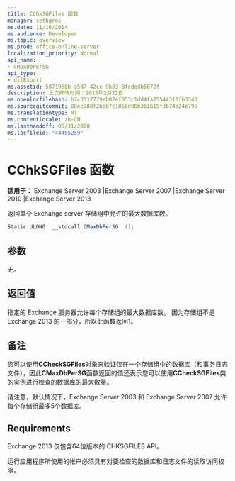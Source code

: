 ```yaml
---
title: CChkSGFiles 函数
manager: sethgros
ms.date: 11/16/2014
ms.audience: Developer
ms.topic: overview
ms.prod: office-online-server
localization_priority: Normal
api_name:
- CMaxDbPerSG
api_type:
- dllExport
ms.assetid: 5871988b-a5d7-42cc-9b83-8fededb5072f
description: 上次修改时间：2013年2月22日
ms.openlocfilehash: b7c3517779eb07ef053c1dd4fa25544310fb3343
ms.sourcegitcommit: 88ec988f2bb67c1866d06b361615f3674a24e795
ms.translationtype: MT
ms.contentlocale: zh-CN
ms.lasthandoff: 05/31/2020
ms.locfileid: "44455259"
---
```

# <a name="cchksgfilescmaxdbpersg-function"></a>CChkSGFiles 函数

**适用于：** Exchange Server 2003 |Exchange Server 2007 |Exchange Server 2010 |Exchange Server 2013
  
返回单个 Exchange server 存储组中允许的最大数据库数。
  
```cs
Static ULONG  __stdcall CMaxDbPerSG  ();

```

## <a name="parameters"></a>参数

无。
  
## <a name="return-value"></a>返回值

指定的 Exchange 服务器允许每个存储组的最大数据库数。 因为存储组不是 Exchange 2013 的一部分，所以此函数返回1。
  
## <a name="remarks"></a>备注

您可以使用**CCheckSGFiles**对象来验证仅在一个存储组中的数据库（和事务日志文件），因此**CMaxDbPerSG**函数返回的值还表示您可以使用**CCheckSGFiles**类的实例进行检查的数据库的最大数量。 
  
请注意，默认情况下，Exchange Server 2003 和 Exchange Server 2007 允许每个存储组最多5个数据库。
  
## <a name="requirements"></a>Requirements

Exchange 2013 仅包含64位版本的 CHKSGFILES API。
  
运行应用程序所使用的帐户必须具有对要检查的数据库和日志文件的读取访问权限。
  


